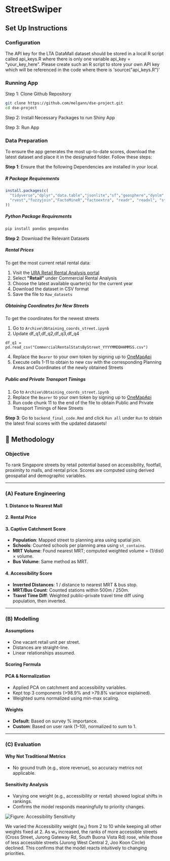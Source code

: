 # StreetSwiper 

## Set Up Instructions

### Configuration
The API key for the LTA DataMall dataset should be stored in a local R script called api_keys.R where there is only one variable api_key = "your_key_here". Please create such an R script to store your own API key which will be referenced in the code where there is 'source("api_keys.R")'

### Running App 
Step 1: Clone Github Repository 
```bash
git clone https://github.com/melgann/dse-project.git 
cd dse-project 
```

Step 2: Install Necessary Packages to run Shiny App 

Step 3: Run App 


### Data Preparation

To ensure the app generates the most up-to-date scores, download the latest dataset and place it in the designated folder. Follow these steps:

**Step 1**: Ensure that the following Dependencies are installed in your local. 

##### R Package Requirements

```r
install.packages(c(
  "tidyverse","dplyr","data.table","jsonlite","sf","geosphere","dynlm","httr", 
  "rvest","fuzzyjoin","FactoMineR","factoextra", "readr", "readxl", "stringr", "lubridate"      
))

```

##### Python Package Requirements 
```bash
pip install pandas geopandas
````
**Step 2**: Download the Relevant Datasets 

##### Rental Prices 
To get the most current retail rental data:
1. Visit the [URA Retail Rental Analysis portal](https://eservice.ura.gov.sg/property-market-information/pmiCommercialRentalRetailAnalysis)
2. Select **"Retail"** under Commercial Rental Analysis
3. Choose the latest available quarter(s) for the current year
4. Download the dataset in CSV format
5. Save the file to `Raw_datasets`

##### Obtaining Coordinates for New Streets 
To get the coordinates for the newest streets 
1. Go to `Archive\Obtaining_coords_street.ipynb`
2. Update df_q1,df_q2,df_q3,df_q4
 
`
df_q1 = pd.read_csv("CommercialRentalStatsByStreet_YYYYMMDDHHMMSS.csv")  
`

4. Replace the `Bearer` to your own token by signing up to [OneMapApi](https://www.onemap.gov.sg/apidocs/register)
5. Execute cells 1-11 to obtain to new csv with the corresponding Planning Areas and Coordinates of the newly obtained Streets  

##### Public and Private Transport Timings 
1. Go to `Archive\Obtaining_coords_street.ipynb`
2. Replace the `Bearer` to your own token by signing up to [OneMapApi](https://www.onemap.gov.sg/apidocs/register) 
3.  Run code chunk 11 to the end of the file to obtain Public and Private Transport Timings of New Streets 


**Step 3**: Go to `backend_final_code.Rmd` and click `Run all` under `Run` to obtain the latest final scores with the updated datasets!


## 🧪 Methodology

### Objective  
To rank Singapore streets by retail potential based on accessibility, footfall, proximity to malls, and rental price. Scores are computed using derived geospatial and demographic variables.

---

### (A) Feature Engineering

#### 1. Distance to Nearest Mall  

#### 2. Rental Price  

#### 3. Captive Catchment Score  
- **Population**: Mapped street to planning area using spatial join.  
- **Schools**: Counted schools per planning area using `st_contains`.  
- **MRT Volume**: Found nearest MRT; computed weighted volume = (1/dist) × volume.  
- **Bus Volume**: Same method as MRT.

#### 4. Accessibility Score  
- **Inverted Distances**: 1 / distance to nearest MRT & bus stop.  
- **MRT/Bus Count**: Counted stations within 500m / 250m.  
- **Travel Time Diff**: Weighted public–private travel time diff using population, then inverted.

---

### (B) Modelling

#### Assumptions  
- One vacant retail unit per street.  
- Distances are straight-line.  
- Linear relationships assumed.  

#### Scoring Formula  

#### PCA & Normalization  
- Applied PCA on catchment and accessibility variables.  
- Kept top 3 components (>98.9% and >79.8% variance explained).  
- Weighted sums normalized using min-max scaling.

#### Weights  
- **Default**: Based on survey % importance.  
- **Custom**: Based on user rank (1–10), normalized to sum to 1.

---

### (C) Evaluation

#### Why Not Traditional Metrics  
- No ground truth (e.g., store revenue), so accuracy metrics not applicable.

#### Sensitivity Analysis  
- Varying one weight (e.g., accessibility or rental) showed logical shifts in rankings.  
- Confirms the model responds meaningfully to priority changes.

![Figure: Accessibility Sensitivity](www/accessibility_sensibility.png)

We varied the Accessibility weight (w₃) from 2 to 10 while keeping all other weights fixed at 2. As w₃ increased, the ranks of more accessible streets (Cross Street, Jurong Gateway Rd, South Buona Vista Rd) rose, while those of less accessible streets (Jurong West Central 2, Joo Koon Circle) declined. This confirms that the model reacts intuitively to changing priorities.








